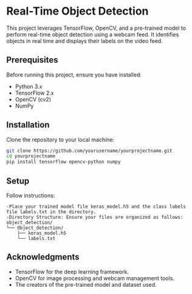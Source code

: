 # Real-Time Object Detection

This project leverages TensorFlow, OpenCV, and a pre-trained model to perform real-time object detection using a webcam feed. It identifies objects in real time and displays their labels on the video feed.

## Prerequisites

Before running this project, ensure you have installed:
- Python 3.x
- TensorFlow 2.x
- OpenCV (cv2)
- NumPy

## Installation

Clone the repository to your local machine:

```bash
git clone https://github.com/yourusername/yourprojectname.git
cd yourprojectname
pip install tensorflow opencv-python numpy
```
## Setup

Follow instructions:

```
-Place your trained model file keras_model.h5 and the class labels file labels.txt in the directory.
-Directory Structure: Ensure your files are organized as follows:
object_detection/
└── Object_detection/
    ├── keras_model.h5
    └── labels.txt
```

## Acknowledgments

  - TensorFlow for the deep learning framework.
  - OpenCV for image processing and webcam management tools.
  - The creators of the pre-trained model and dataset used.

